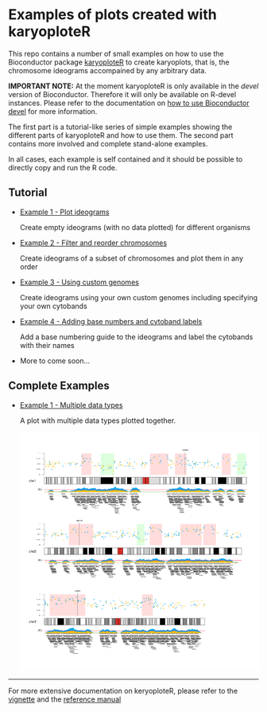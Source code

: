 # Examples of plots created with karyoploteR

This repo contains a number of small examples on how to use the Bioconductor package [karyoploteR](http://bioconductor.org/packages/karyoploteR) 
to create karyoplots, that is, the chromosome ideograms accompained by any arbitrary
data.

**IMPORTANT NOTE:** At the moment karyoploteR is only available in the _devel_ version 
of Bioconductor. Therefore it will only be available on R-devel instances. Please refer to the 
documentation on [how to use Bioconductor devel](https://www.bioconductor.org/developers/how-to/useDevel/) 
for more information.

The first part is a tutorial-like series of simple examples showing the different parts
of karyoploteR and how to use them. The second part contains more involved and complete
stand-alone examples. 

In all cases, each example is self contained and it should be possible to directly copy 
and run the R code.

## Tutorial

* [Example 1 - Plot ideograms](Examples/Tutorial/CreateIdeogram/CreateIdeogram.md)

    Create empty ideograms (with no data plotted) for different organisms
    
     
* [Example 2 - Filter and reorder chromosomes](Examples/Tutorial/FilterChromosomes/FilterChromosomes.md)

    Create ideograms of a subset of chromosomes and plot them in any order
    
* [Example 3 - Using custom genomes](Examples/Tutorial/CustomGenomes/CustomGenomes.md)
    
    Create ideograms using your own custom genomes including specifying your own cytobands

* [Example 4 - Adding base numbers and cytoband labels](Examples/Tutorial/BaseNumbersAndBandNames/BaseNumbersAndBandNames.md)
    
    Add a base numbering guide to the ideograms and label the cytobands with their names



* More to come soon...    
    
## Complete Examples

* [Example 1 - Multiple data types](Examples/CompleteExamples/MultipleDataTypes/MultipleDataTypes.md)

    A plot with multiple data types plotted together. 
    
    ![Multiple Data Types Figure](Examples/CompleteExamples/MultipleDataTypes/figure/Figure-1.png?raw=true "Multiple Data Types")


*** 

For more extensive documentation on keryoploteR, please refer to the [vignette](http://bioconductor.org/packages/devel/bioc/vignettes/karyoploteR/inst/doc/karyoploteR.pdf) and the [reference manual](http://bioconductor.org/packages/devel/bioc/manuals/karyoploteR/man/karyoploteR.pdf)